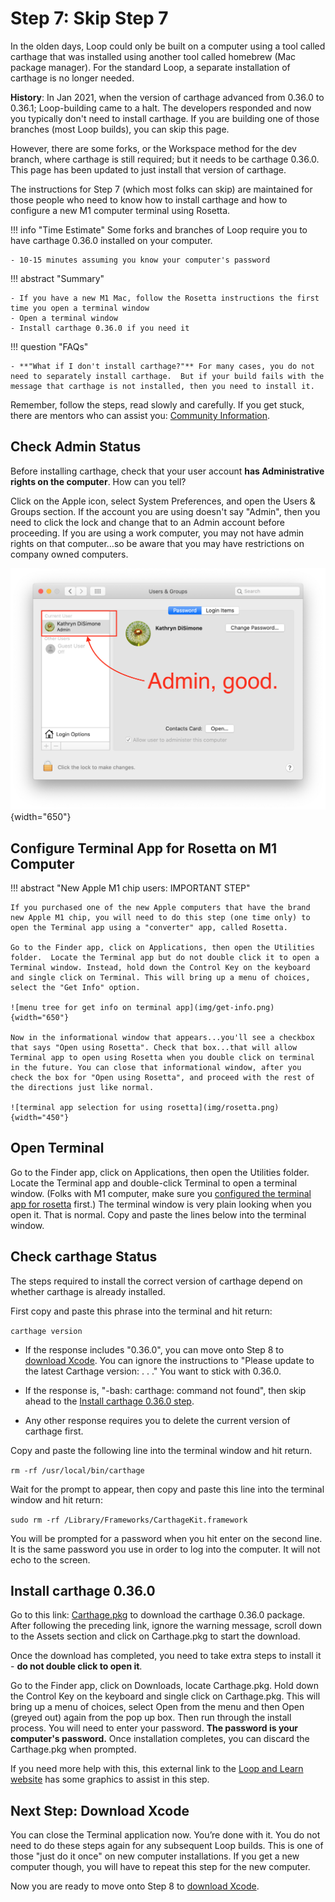 # Step 7: Skip Step 7

In the olden days, Loop could only be built on a computer using a tool called carthage that was installed using another tool called homebrew (Mac package manager). For the standard Loop, a separate installation of carthage is no longer needed.

**History**: In Jan 2021, when the version of carthage advanced from 0.36.0 to 0.36.1; Loop-building came to a halt. The developers responded and now you typically don't need to install carthage. If you are building one of those branches (most Loop builds), you can skip this page.

However, there are some forks, or the Workspace method for the dev branch, where carthage is still required; but it needs to be carthage 0.36.0. This page has been updated to just install that version of carthage.

The instructions for Step 7 (which most folks can skip) are maintained for those people who need to know how to install carthage and how to configure a new M1 computer terminal using Rosetta.


!!! info "Time Estimate"
    Some forks and branches of Loop require you to have carthage 0.36.0 installed on your computer.

    - 10-15 minutes assuming you know your computer's password

!!! abstract "Summary"

    - If you have a new M1 Mac, follow the Rosetta instructions the first time you open a terminal window
    - Open a terminal window
    - Install carthage 0.36.0 if you need it

!!! question "FAQs"

    - **"What if I don't install carthage?"** For many cases, you do not need to separately install carthage.  But if your build fails with the message that carthage is not installed, then you need to install it.


Remember, follow the steps, read slowly and carefully.  If you get stuck, there are mentors who can assist you: [Community Information](../index.md#stay-in-the-loop).

## Check Admin Status

Before installing carthage, check that your user account **has Administrative rights on the computer**. How can you tell?

Click on the Apple icon, select System Preferences, and open the Users & Groups section. If the account you are using doesn't say "Admin", then you need to click the lock and change that to an Admin account before proceeding. If you are using a work computer, you may not have admin rights on that computer...so be aware that you may have restrictions on company owned computers.

![window showing users](img/admin-user.png){width="650"}

## Configure Terminal App for Rosetta on M1 Computer

!!! abstract "New Apple M1 chip users: IMPORTANT STEP"

    If you purchased one of the new Apple computers that have the brand new Apple M1 chip, you will need to do this step (one time only) to open the Terminal app using a "converter" app, called Rosetta.

    Go to the Finder app, click on Applications, then open the Utilities folder.  Locate the Terminal app but do not double click it to open a Terminal window. Instead, hold down the Control Key on the keyboard and single click on Terminal. This will bring up a menu of choices, select the "Get Info" option.

    ![menu tree for get info on terminal app](img/get-info.png){width="650"}

    Now in the informational window that appears...you'll see a checkbox that says "Open using Rosetta". Check that box...that will allow Terminal app to open using Rosetta when you double click on terminal in the future. You can close that informational window, after you check the box for "Open using Rosetta", and proceed with the rest of the directions just like normal.

    ![terminal app selection for using rosetta](img/rosetta.png){width="450"}

## Open Terminal

Go to the Finder app, click on Applications, then open the Utilities folder.  Locate the Terminal app and double-click Terminal to open a terminal window. (Folks with M1 computer, make sure you [configured the terminal app for rosetta](step7.md#configure-terminal-app-for-rosetta-on-m1-computer) first.) The terminal window is very plain looking when you open it. That is normal. Copy and paste the lines below into the terminal window.

## Check carthage Status

The steps required to install the correct version of carthage depend on whether carthage is already installed.

First copy and paste this phrase into the terminal and hit return:

`carthage version`

* If the response includes "0.36.0", you can move onto Step 8 to [download Xcode](step8.md). You can ignore the instructions to "Please update to the latest Carthage version: . . ." You want to stick with 0.36.0.

* If the response is, "-bash: carthage: command not found", then skip ahead to the [Install carthage 0.36.0 step](step7.md#install-carthage-0360).

* Any other response requires you to delete the current version of carthage first.

Copy and paste the following line into the terminal window and hit return.  

`rm -rf /usr/local/bin/carthage`

Wait for the prompt to appear, then copy and paste this line into the terminal window and hit return:

`sudo rm -rf /Library/Frameworks/CarthageKit.framework`

You will be prompted for a password when you hit enter on the second line.   It is the same password you use in order to log into the computer.   It will not echo to the screen.


## Install carthage 0.36.0

Go to this link: [Carthage.pkg](https://github.com/Carthage/Carthage/releases/tag/0.36.0) to download the carthage 0.36.0 package. After following the preceding link, ignore the warning message, scroll down to the Assets section and click on Carthage.pkg to start the download.

Once the download has completed, you need to take extra steps to install it - **do not double click to open it**.

Go to the Finder app, click on Downloads, locate Carthage.pkg. Hold down the Control Key on the keyboard and single click on Carthage.pkg. This will bring up a menu of choices, select Open from the menu and then Open (greyed out) again from the pop up box.  Then run through the install process.  You will need to enter your password. **The password is your computer's password.** Once installation completes, you can discard the Carthage.pkg when prompted.

If you need more help with this, this external link to the [Loop and Learn website](https://www.loopandlearn.org/carthage-0-36-0/#carthage-install) has some graphics to assist in this step.


## Next Step: Download Xcode

You can close the Terminal application now. You’re done with it. You do not need to do these steps again for any subsequent Loop builds. This is one of those "just do it once" on new computer installations. If you get a new computer though, you will have to repeat this step for the new computer.

Now you are ready to move onto Step 8 to [download Xcode](step8.md).
